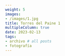 ```yaml
---
weight: 5
images:
- /images/1.jpg
title: Torres del Paine 1
multipleColumn: true
date: 2023-02-13
tags:
- archivo # all posts
- fotografía
---
```


